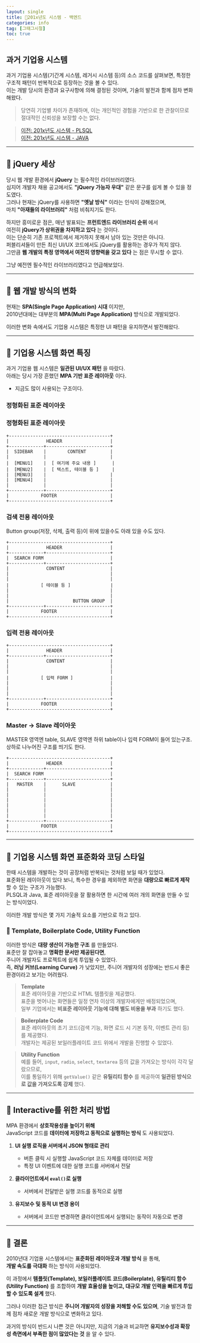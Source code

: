 ```yaml
---
layout: single
title: 🧐201x년도 시스템 - 백엔드  
categories: info
tag: [그때그시절]
toc: true
---
```


## 과거 기업용 시스템

과거 기업용 시스템(기간계 시스템, 레거시 시스템 등)의 소스 코드를 살펴보면, 특정한 구조적 패턴이 반복적으로 등장하는 것을 볼 수 있다.  
이는 개발 당시의 환경과 요구사항에 의해 결정된 것이며, 기술의 발전과 함께 점차 변화해왔다.

> 당연히 기업별 차이가 존재하며, 이는 개인적인 경험을 기반으로 한 관찰이므로 절대적인 신뢰성을 보장할 수는 없다.

> [이전: 201x년도 시스템 - PLSQL](../info_그시절시스템(PLSQL))  
> [이전: 201x년도 시스템 - JAVA](../info_그시절시스템(Java))

---

## **📌 jQuery 세상**
당시 웹 개발 환경에서 **jQuery** 는 필수적인 라이브러리였다.  
심지어 개발자 채용 공고에서도 **"jQuery 가능자 우대"** 같은 문구를 쉽게 볼 수 있을 정도였다.  
그러나 현재는 jQuery를 사용하면 **"옛날 방식"** 이라는 인식이 강해졌으며,  
마치 **"아재들의 라이브러리"** 처럼 비춰지기도 한다.

하지만 흥미로운 점은, 매년 발표되는 **프런트엔드 라이브러리 순위** 에서  
여전히 **jQuery가 상위권을 차지하고 있다** 는 것이다.  
이는 단순히 기존 프로젝트에서 제거하지 못해서 남아 있는 것만은 아니다.  
퍼블리셔들이 만든 최신 UI/UX 코드에서도 jQuery를 활용하는 경우가 적지 않다.  
그만큼 **웹 개발의 특정 영역에서 여전히 영향력을 갖고 있다** 는 점은 무시할 수 없다.

그냥 예전엔 필수적인 라이브러리였다고 언급해보았다.

---

## **📌 웹 개발 방식의 변화**
현재는 **SPA(Single Page Application) 시대** 이지만,  
2010년대에는 대부분의 **MPA(Multi Page Application)** 방식으로 개발되었다.

이러한 변화 속에서도 기업용 시스템은 특정한 UI 패턴을 유지하면서 발전해왔다.

---

## **📌 기업용 시스템 화면 특징**
과거 기업용 웹 시스템은 **일관된 UI/UX 패턴** 을 따랐다.  
아래는 당시 가장 흔했던 **MPA 기반 표준 레이아웃** 이다.

* 지금도 많이 사용되는 구조이다.

### **정형화된 표준 레이아웃**
### 정형화된 표준 레이아웃
```
+--------------------------------------+
|              HEADER                  |
+-------------+------------------------+
|  SIDEBAR    |        CONTENT         |
|             |                        |
|  [MENU1]    |  [ 여기에 주요 내용 ]      |
|  [MENU2]    |  [ 텍스트, 테이블 등 ]     |
|  [MENU3]    |                        |
|  [MENU4]    |                        |
|             |                        |
+-------------+------------------------+
|            FOOTER                    |
+--------------------------------------+
```

### 검색 전용 레이아웃
Button group(저장, 삭제, 출력 등)이 위에 있을수도 아래 있을 수도 있다.
```
+--------------------------------------+
|              HEADER                  |
+-------------+------------------------+
|  SEARCH FORM                         |                                    
+-------------+------------------------+
|              CONTENT                 |
|                                      |
|                                      |
|            [ 테이블 등 ]               |
|                                      |
|                                      |
|                        BUTTON GROUP  |
+-------------+------------------------+
|            FOOTER                    |
+--------------------------------------+
```

### 입력 전용 레이아웃
```
+--------------------------------------+
|              HEADER                  |
+-------------+------------------------+
|              CONTENT                 |
|                                      |
|                                      |
|            [ 입력 FORM ]              |
|                                      |
|                                      |
|                                      |
+-------------+------------------------+
|            FOOTER                    |
+--------------------------------------+
```

### Master -> Slave 레이아웃
MASTER 영역엔 table, SLAVE 영역엔 하위 table이나 입력 FORM이 들어 있는구조.
상하로 나누어진 구조를 띄기도 한다.
```
+--------------------------------------+
|              HEADER                  |
+-------------+------------------------+
|  SEARCH FORM                         |                                    
+-------------+------------------------+
|   MASTER    |      SLAVE             |
|             |                        |
|             |                        |
|             |                        |
|             |                        |
|             |                        |
|             |                        |
+-------------+------------------------+
|            FOOTER                    |
+--------------------------------------+
```

---

## **📌 기업용 시스템 화면 표준화와 코딩 스타일**
한때 시스템을 개발하는 것이 공장처럼 반복되는 것처럼 보일 때가 있었다.  
표준화된 레이아웃이 있다 보니, 특수한 경우를 제외하면 화면을 **대량으로 빠르게 제작** 할 수 있는 구조가 가능했다.  
PLSQL과 Java, 표준 레이아웃을 잘 활용하면 한 시간에 여러 개의 화면을 만들 수 있는 방식이었다.

이러한 개발 방식은 몇 가지 기술적 요소를 기반으로 하고 있다.

### **📌 Template, Boilerplate Code, Utility Function**
이러한 방식은 **대량 생산이 가능한 구조** 를 만들었다.  
표준만 잘 잡아놓고 **명확한 문서만 제공된다면**,  
주니어 개발자도 프로젝트에 쉽게 투입될 수 있었다.  
즉, **러닝 커브(Learning Curve)** 가 낮았지만, 주니어 개발자의 성장에는 반드시 좋은 환경이라고 보기는 어려웠다.

> **Template**  
> 표준 레이아웃을 기반으로 HTML 템플릿을 제공했다.  
> 표준을 벗어나는 화면들은 일정 연차 이상의 개발자에게만 배정되었으며,  
> 일부 기업에서는 **비표준 레이아웃 기능에 대해 별도 비용을 부과** 하기도 했다.

> **Boilerplate Code**   
> 표준 레이아웃의 초기 코드(검색 기능, 화면 로드 시 기본 동작, 이벤트 관리 등)를 제공했다.  
> 개발자는 제공된 보일러플레이트 코드 위에서 개발을 진행할 수 있었다.

> **Utility Function**  
> 예를 들어, `input`, `radio`, `select`, `textarea` 등의 값을 가져오는 방식이 각각 달랐으므로,  
> 이를 통일하기 위해 `getValue()` 같은 **유틸리티 함수** 를 제공하여 **일관된 방식으로 값을 가져오도록 강제** 했다.

---

## **📌 Interactive를 위한 처리 방법**
MPA 환경에서 **상호작용성을 높이기 위해**  
JavaScript 코드를 **데이터에 저장하고 동적으로 실행하는 방식** 도 사용되었다.

1. **UI 실행 로직을 서버에서 JSON 형태로 관리**
    - 버튼 클릭 시 실행할 JavaScript 코드 자체를 데이터로 저장
    - 특정 UI 이벤트에 대한 실행 코드를 서버에서 전달

2. **클라이언트에서 `eval()`로 실행**
    - 서버에서 전달받은 실행 코드를 동적으로 실행

3. **유지보수 및 동적 UI 변경 용이**
    - 서버에서 코드만 변경하면 클라이언트에서 실행되는 동작이 자동으로 변경

---

## **📌 결론**
2010년대 기업용 시스템에서는 **표준화된 레이아웃과 개발 방식** 을 통해,  
**개발 속도를 극대화** 하는 방식이 사용되었다.

이 과정에서 **템플릿(Template), 보일러플레이트 코드(Boilerplate), 유틸리티 함수(Utility Function)** 를 조합하여 **개발 효율성을 높이고, 대규모 개발 인력을 빠르게 투입할 수 있도록 설계** 했다.

그러나 이러한 접근 방식은 **주니어 개발자의 성장을 저해할 수도 있으며**, 기술 발전과 함께 점차 새로운 개발 방식으로 변화하고 있다.

과거의 방식이 반드시 나쁜 것은 아니지만, 지금의 기술과 비교하면 **유지보수성과 확장성 측면에서 부족한 점이 많았다는 것** 을 알 수 있다.